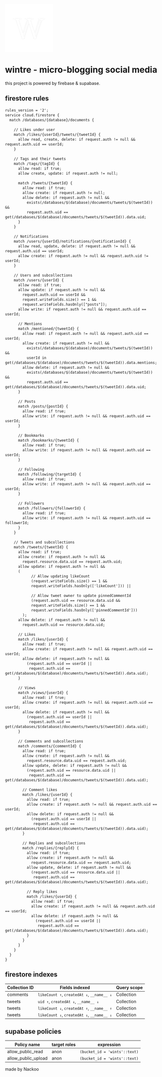 <img style="width: 158px; height: 158px" src="/image/W.png"><h1>wintre - micro-blogging social media</h1>

this project is powered by firebase & supabase.

## firestore rules
```
rules_version = '2';
service cloud.firestore {
  match /databases/{database}/documents {

    // Likes under user
    match /likes/{userId}/tweets/{tweetId} {
      allow read, create, delete: if request.auth != null && request.auth.uid == userId;
    }

    // Tags and their tweets
    match /tags/{tagId} {
      allow read: if true;
      allow create, update: if request.auth != null;

      match /tweets/{tweetId} {
        allow read: if true;
        allow create: if request.auth != null;
        allow delete: if request.auth != null &&
          exists(/databases/$(database)/documents/tweets/$(tweetId)) &&
          request.auth.uid == get(/databases/$(database)/documents/tweets/$(tweetId)).data.uid;
      }
    }

    // Notifications
    match /users/{userId}/notifications/{notificationId} {
      allow read, update, delete: if request.auth != null && request.auth.uid == userId;
      allow create: if request.auth != null && request.auth.uid != userId;
    }

    // Users and subcollections
    match /users/{userId} {
      allow read: if true;
      allow update: if request.auth != null &&
        request.auth.uid == userId &&
        request.writeFields.size() == 1 &&
        request.writeFields.hasOnly(["posts"]);
      allow write: if request.auth != null && request.auth.uid == userId;

      // Mentions
      match /mentioned/{tweetId} {
        allow read: if request.auth != null && request.auth.uid == userId;
        allow create: if request.auth != null &&
          exists(/databases/$(database)/documents/tweets/$(tweetId)) &&
          userId in get(/databases/$(database)/documents/tweets/$(tweetId)).data.mentions;
        allow delete: if request.auth != null &&
          exists(/databases/$(database)/documents/tweets/$(tweetId)) &&
          request.auth.uid == get(/databases/$(database)/documents/tweets/$(tweetId)).data.uid;
      }

      // Posts
      match /posts/{postId} {
        allow read: if true;
        allow write: if request.auth != null && request.auth.uid == userId;
      }

      // Bookmarks
      match /bookmarks/{tweetId} {
        allow read: if true;
        allow write: if request.auth != null && request.auth.uid == userId;
      }

      // Following
      match /following/{targetId} {
        allow read: if true;
        allow write: if request.auth != null && request.auth.uid == userId;
      }

      // Followers
      match /followers/{followerId} {
        allow read: if true;
        allow write: if request.auth != null && request.auth.uid == followerId;
      }
    }

    // Tweets and subcollections
    match /tweets/{tweetId} {
      allow read: if true;
      allow create: if request.auth != null &&
        request.resource.data.uid == request.auth.uid;
      allow update: if request.auth != null &&
      (
    		// Allow updating likeCount
    		(request.writeFields.size() == 1 &&
     		request.writeFields.hasOnly(['likeCount'])) ||

    		// Allow tweet owner to update pinnedCommentId
    		(request.auth.uid == resource.data.uid &&
     		request.writeFields.size() == 1 &&
     		request.writeFields.hasOnly(['pinnedCommentId']))
  		);
      allow delete: if request.auth != null &&
        request.auth.uid == resource.data.uid;

      // Likes
      match /likes/{userId} {
        allow read: if true;
        allow create: if request.auth != null && request.auth.uid == userId;
        allow delete: if request.auth != null &&
          (request.auth.uid == userId ||
           request.auth.uid == get(/databases/$(database)/documents/tweets/$(tweetId)).data.uid);
      }

      // Views
      match /views/{userId} {
        allow read: if true;
        allow create: if request.auth != null && request.auth.uid == userId;
        allow delete: if request.auth != null &&
          (request.auth.uid == userId ||
           request.auth.uid == get(/databases/$(database)/documents/tweets/$(tweetId)).data.uid);
      }

      // Comments and subcollections
      match /comments/{commentId} {
        allow read: if true;
        allow create: if request.auth != null &&
          request.resource.data.uid == request.auth.uid;
        allow update, delete: if request.auth != null &&
          (request.auth.uid == resource.data.uid ||
           request.auth.uid == get(/databases/$(database)/documents/tweets/$(tweetId)).data.uid);

        // Comment likes
        match /likes/{userId} {
          allow read: if true;
          allow create: if request.auth != null && request.auth.uid == userId;
          allow delete: if request.auth != null &&
            (request.auth.uid == userId ||
             request.auth.uid == get(/databases/$(database)/documents/tweets/$(tweetId)).data.uid);
        }

        // Replies and subcollections
        match /replies/{replyId} {
          allow read: if true;
          allow create: if request.auth != null &&
            request.resource.data.uid == request.auth.uid;
          allow update, delete: if request.auth != null &&
            (request.auth.uid == resource.data.uid ||
             request.auth.uid == get(/databases/$(database)/documents/tweets/$(tweetId)).data.uid);

          // Reply likes
          match /likes/{userId} {
            allow read: if true;
            allow create: if request.auth != null && request.auth.uid == userId;
            allow delete: if request.auth != null &&
              (request.auth.uid == userId ||
               request.auth.uid == get(/databases/$(database)/documents/tweets/$(tweetId)).data.uid);
          }
        }
      }
    }
  }
}
```

## firestore indexes

| Collection ID | Fields indexed                                       | Query scope  |
|---------------|------------------------------------------------------|--------------|
| comments      | `likeCount ↑`, `createdAt ↓`, `__name__ ↓`           | Collection   |
| tweets        | `uid ↑`, `createdAt ↓`, `__name__ ↓`                 | Collection   |
| tweets        | `likeCount ↓`, `createdAt ↑`, `__name__ ↑`           | Collection   |
| tweets        | `likeCount ↓`, `createdAt ↓`, `__name__ ↓`           | Collection   |

## supabase policies

| Policy name         | target roles | expression                    |
|---------------------|--------------|-------------------------------|
| allow_public_read   | anon         | `(bucket_id = 'wints'::text)` |
| allow_public_upload | anon         | `(bucket_id = 'wints'::text)` |

made by Nackoo
